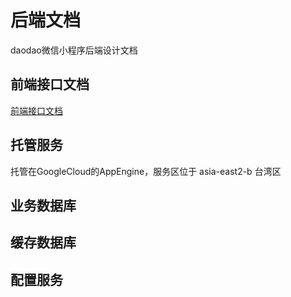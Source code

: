 # 后端文档

daodao微信小程序后端设计文档

## 前端接口文档

  [前端接口文档](./api.md)

## 托管服务

  托管在GoogleCloud的AppEngine，服务区位于 asia-east2-b 台湾区

## 业务数据库

## 缓存数据库

## 配置服务